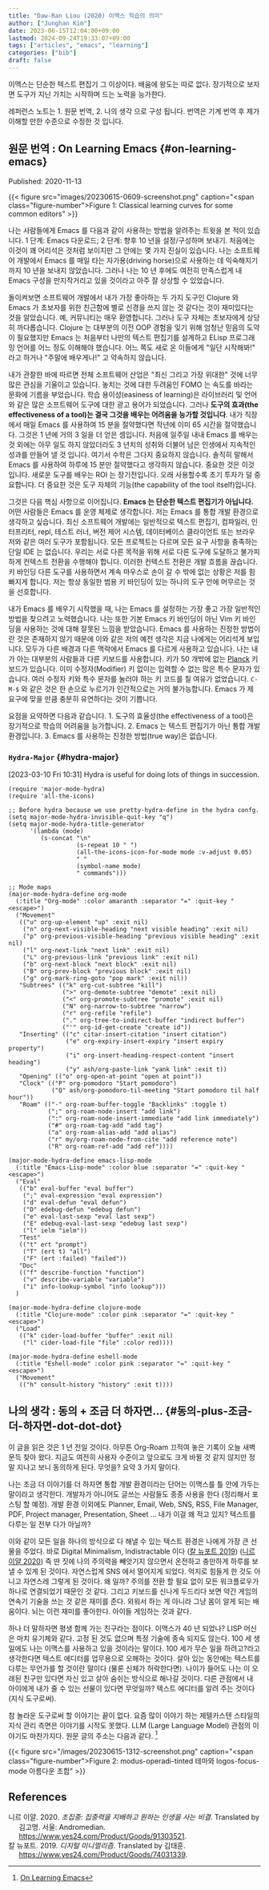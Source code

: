 ```yaml
---
title: "Daw-Ran Liou (2020) 이맥스 학습의 의미"
author: ["Junghan Kim"]
date: 2023-06-15T12:04:00+09:00
lastmod: 2024-09-24T19:33:07+09:00
tags: ["articles", "emacs", "learning"]
categories: ["bib"]
draft: false
---
```


이맥스는 단순한 텍스트 편집기 그 이상이다. 배움에 왕도는 따로 없다. 장기적으로 보자면 도구가 지닌 가치는 시작하며 드는 노력을 능가한다.

레퍼런스 노트는 1. 원문 번역, 2. 나의 생각 으로 구성 됩니다. 번역은 기계 번역 후 제가 이해할 만한 수준으로 수정한 것 입니다.


## <span class="underline">원문 번역</span> : On Learning Emacs {#on-learning-emacs}

Published: 2020-11-13

{{< figure src="images/20230615-0609-screenshot.png" caption="<span class=\"figure-number\">Figure 1: </span>Classical learning curves for some common editors" >}}

나는 사람들에게 Emacs 를 다음과 같이 사용하는 방법을 알려주는 트윗을 본 적이 있습니다. 1 단계: Emacs 다운로드; 2 단계: 향후 10 년을 설정/구성하며 보내기. 처음에는 이것이 꽤 어리석은 것처럼 보이지만 그 안에는 몇 가지 진실이 있습니다. 나는 소프트웨어 개발에서 Emacs 를 매일 타는 자가용(driving horse)으로 사용하는 데 익숙해지기까지 10 년을 보내지 않았습니다. 그러나 나는 10 년 후에도 여전히 만족스럽게 내 Emacs 구성을 만지작거리고 있을 것이라고 아주 잘 상상할 수 있었습니다.

돌이켜보면 소프트웨어 개발에서 내가 가장 좋아하는 두 가지 도구인 Clojure 와 Emacs 가 초보자를 위한 친근함에 별로 신경을 쓰지 않는 것 같다는 것이 재미있다는 것을 알았습니다. 예, 커뮤니티는 매우 환영합니다. 그러나 도구 자체는 초보자에게 상당히 까다롭습니다. Clojure 는 대부분의 이전 OOP 경험을 잊기 위해 엄청난 믿음의 도약이 필요했지만 Emacs 는 처음부터 나만의 텍스트 편집기를 설계하고 ELisp 프로그래밍 언어를 어느 정도 이해해야 했습니다. 어느 쪽도 새로 온 이들에게 "일단 시작해봐!" 라고 하거나 "주말에 배우게나!" 고 약속하지 않습니다.

내가 관찰한 바에 따르면 전체 소프트웨어 산업은 "최신 그리고 가장 위대한" 것에 너무 많은 관심을 기울이고 있습니다. 놓치는 것에 대한 두려움인 FOMO 는 속도를 바라는 문화에 기름을 부었습니다. 학습 용이성(easiness of learning)은 라이브러리 및 언어와 같은 많은 소프트웨어 도구에 대한 광고 용어가 되었습니다. 그러나 **도구의 효과(the effectiveness of a tool)는 결국 그것을 배우는 어려움을 능가할 것입니다**. 내가 직장에서 매일 Emacs 를 사용하여 15 분을 절약했다면 작년에 이미 65 시간을 절약했습니다. 그것은 1 년에 거의 3 일을 더 얻은 셈입니다. 처음에 일주일 내내 Emacs 를 배우는 것 외에는 아무 일도 하지 않았더라도 3 년치의 성취와 더불어 남은 인생에서 지속적인 성과를 만들어 낼 것 입니다. 여기서 수학은 그다지 중요하지 않습니다. 솔직히 말해서 Emacs 를 사용하여 하루에 15 분만 절약했다고 ​​생각하지 않습니다. 중요한 것은 이것 입니다. 새로운 도구를 배우는 ROI 는 장기전입니다. 오래 사용할수록 초기 투자가 덜 중요합니다. 더 중요한 것은 도구 자체의 기능(the capability of the tool itself)입니다.

그것은 다음 핵심 사항으로 이어집니다. **Emacs 는 단순한 텍스트 편집기가 아닙니다.** 어떤 사람들은 Emacs 를 운영 체제로 생각합니다. 저는 Emacs 를 통합 개발 환경으로 생각하고 싶습니다. 최신 소프트웨어 개발에는 일반적으로 텍스트 편집기, 컴파일러, 인터프리터, repl, 테스트 러너, 버전 제어 시스템, 데이터베이스 클라이언트 또는 브라우저와 같은 여러 도구가 포함됩니다. 모든 프로젝트는 다르며 모든 요구 사항을 충족하는 단일 IDE 는 없습니다. 우리는 서로 다른 목적을 위해 서로 다른 도구에 도달하고 불가피하게 컨텍스트 전환을 수행해야 합니다. 이러한 컨텍스트 전환은 개발 흐름을 끊습니다. 키 바인딩 다른 도구를 사용하면서 계속 마우스로 손이 갈 수 밖에 없는 상황은 저를 힘 빠지게 합니다. 저는 항상 동일한 범용 키 바인딩이 있는 하나의 도구 안에 머무르는 것을 선호합니다.

내가 Emacs 를 배우기 시작했을 때, 나는 Emacs 를 설정하는 가장 좋고 가장 일반적인 방법을 찾으려고 노력했습니다. 나는 또한 기본 Emacs 키 바인딩이 아닌 Vim 키 바인딩을 사용하는 것에 대해 잘못된 느낌을 받았습니다. Emacs 를 사용하는 진정한 방법이란 것은 존재하지 않기 때문에 이와 같은 저의 예전 생각은 지금 나에게는 어리석게 보입니다. 모두가 다른 배경과 다른 맥락에서 Emacs 를 다르게 사용하고 있습니다. 나는 내가 아는 대부분의 사람들과 다른 키보드를 사용합니다. 키가 50 개밖에 없는 [Planck](https://ergodox-ez.com/pages/planck) 키보드가 있습니다. 이미 수정자(Modifier) 키 없이는 입력할 수 없는 많은 특수 문자가 있습니다. 여러 수정자 키와 특수 문자를 눌러야 하는 키 코드를 칠 여유가 없었습니다. `C-M-$` 와 같은 것은 한 손으로 누르기가 인간적으로는 거의 불가능합니다. Emacs 가 제 요구에 맞을 만큼 충분히 유연하다는 것이 기쁩니다.

요점을 요약하면 다음과 같습니다. 1. 도구의 효율성(the effectiveness of a tool)은 장기적으로 학습의 어려움을 능가합니다. 2. Emacs 는 텍스트 편집기가 아닌 통합 개발 환경입니다. 3. Emacs 를 사용하는 진정한 방법(true way)은 없습니다.


### `Hydra-Major` {#hydra-major}

<span class="timestamp-wrapper"><span class="timestamp">[2023-03-10 Fri 10:31]</span></span> Hydra is useful for doing lots of things in succession.

```elisp
(require 'major-mode-hydra)
(require 'all-the-icons)

;; Before hydra because we use pretty-hydra-define in the hydra confg.
(setq major-mode-hydra-invisible-quit-key "q")
(setq major-mode-hydra-title-generator
      '(lambda (mode)
         (s-concat "\n"
                   (s-repeat 10 " ")
                   (all-the-icons-icon-for-mode mode :v-adjust 0.05)
                   " "
                   (symbol-name mode)
                   " commands")))

;; Mode maps
(major-mode-hydra-define org-mode
  (:title "Org-mode" :color amaranth :separator "=" :quit-key "<escape>")
  ("Movement"
   (("u" org-up-element "up" :exit nil)
    ("n" org-next-visible-heading "next visible heading" :exit nil)
    ("p" org-previous-visible-heading "previous visible heading" :exit nil)
    ("l" org-next-link "next link" :exit nil)
    ("L" org-previous-link "previous link" :exit nil)
    ("b" org-next-block "next block" :exit nil)
    ("B" org-prev-block "previous block" :exit nil)
    ("g" org-mark-ring-goto "pop mark" :exit nil))
   "Subtrees" (("k" org-cut-subtree "kill")
               (">" org-demote-subtree "demote" :exit nil)
               ("<" org-promote-subtree "promote" :exit nil)
               ("N" org-narrow-to-subtree "narrow")
               ("r" org-refile "refile")
               ("." org-tree-to-indirect-buffer "indirect buffer")
               ("'" org-id-get-create "create id"))
   "Inserting" (("c" citar-insert-citation "insert citation")
                ("e" org-expiry-insert-expiry "insert expiry property")
                ("i" org-insert-heading-respect-content "insert heading")
                ("y" ash/org-paste-link "yank link" :exit t))
   "Opening" (("o" org-open-at-point "open at point"))
   "Clock" (("P" org-pomodoro "Start pomodoro")
            ("Q" ash/org-pomodoro-til-meeting "Start pomodoro til half hour"))
   "Roam" (("-" org-roam-buffer-toggle "Backlinks" :toggle t)
           (";" org-roam-node-insert "add link")
           (":" org-roam-node-insert-immediate "add link immediately")
           ("#" org-roam-tag-add "add tag")
           ("a" org-roam-alias-add "add alias")
           ("r" my/org-roam-node-from-cite "add reference note")
           ("R" org-roam-ref-add "add ref"))))

(major-mode-hydra-define emacs-lisp-mode
  (:title "Emacs-Lisp-mode" :color blue :separator "=" :quit-key "<escape>")
  ("Eval"
   (("b" eval-buffer "eval buffer")
    (";" eval-expression "eval expression")
    ("d" eval-defun "eval defun")
    ("D" edebug-defun "edebug defun")
    ("e" eval-last-sexp "eval last sexp")
    ("E" edebug-eval-last-sexp "edebug last sexp")
    ("l" ielm "ielm"))
   "Test"
   (("t" ert "prompt")
    ("T" (ert t) "all")
    ("F" (ert :failed) "failed"))
   "Doc"
   (("f" describe-function "function")
    ("v" describe-variable "variable")
    ("i" info-lookup-symbol "info lookup")))
  )

(major-mode-hydra-define clojure-mode
  (:title "Clojure-mode" :color pink :separator "=" :quit-key "<escape>")
  ("Load"
   (("k" cider-load-buffer "buffer" :exit nil)
    ("l" cider-load-file "file" :color red))))

(major-mode-hydra-define eshell-mode
  (:title "Eshell-mode" :color pink :separator "=" :quit-key "<escape>")
  ("Movement"
   (("h" consult-history "history" :exit t))))
```


## <span class="underline">나의 생각</span> : 동의 + 조금 더 하자면... {#동의-plus-조금-더-하자면-dot-dot-dot}

이 글을 읽은 것은 1 년 전일 것이다. 아무튼 Org-Roam 끄적여 놓은 기록이 오늘 새벽 문득 찾아 왔다. 지금도 여전히 사용자 수준이고 앞으로도 크게 바뀔 것 같지 않지만 정말 지나고 보니 동의하게 된다. 무엇을? 요약 3 가지 말이다.

나는 조금 더 이야기를 더 하자면 통합 개발 환경이라는 단어는 이맥스를 틀 안에 가두는 말이라고 생각한다. 개발자가 아니어도 글쓰는 사람들도 종종 사용을 한다 (정리해서 포스팅 할 예정). 개발 환경 이외에도 Planner, Email, Web, SNS, RSS, File Manager, PDF, Project manager, Presentation, Sheet ... 내가 이걸 왜 적고 있지? 텍스트를 다루는 일 전부 다가 아닐까?

이와 같이 모든 일을 하나의 방식으로 다 해낼 수 있는 텍스트 환경은 나에게 가장 큰 선물을 주었다. 바로 Digital Minimalism, Indistractable 이다 (<a href="#citeproc_bib_item_2">칼 뉴포트 2019</a>) (<a href="#citeproc_bib_item_1">니르 이얄 2020</a>) 즉 딴 짓에 나의 주의력을 빼앗기지 않으면서 온전하고 충만하게 하루를 보낼 수 있게 된 것이다. 자연스럽게 SNS 에서 멀어지게 되었다. 억지로 힘들게 한 것도 아니고 자연스레 그렇게 된 것이다. 왜 일까? 주의를 전환 할 필요 없이 모든 워크플로우가 하나로 연결되었기 때문인 것 같다. 그리고 키보드를 신나게 두드리다 보면 약간 게임의 연속기 기술을 쓰는 것 같은 재미를 준다. 외워서 하는 게 아니라 그냥 몸이 알게 되는 배움이다. 뇌는 이런 재미를 좋아한다. 아이들 게임하는 것과 같다.

하나 더 말하자면 평생 함께 가는 친구라는 점이다. 이맥스가 40 년 되었나? LISP 머신은 마치 유기체와 같다. 고정 된 것도 없으며 특정 기술에 종속 되지도 않는다. 100 세 생일에도 나는 이맥스를 사용하고 있을 것이라는 말이다. 100 세가 무슨 일을 하려고?라고 생각한다면 텍스트 에디터를 업무용으로 오해하는 것이다. 살아 있는 동안에는 텍스트를 다루는 무언가를 할 것이란 말이다 (물론 신체가 허락한다면). 나이가 들어도 나는 이 오래된 친구만 있다면 자신 있고 살아 숨쉬는 방식으로 해나갈 것이다. 다른 관점에서 내 아이에게 내가 줄 수 있는 선물이 있다면 무엇일까? 텍스트 에디터를 알려 주는 것이다 (지식 도구로써).

참 놀라운 도구로써 할 이야기는 끝이 없다. 요즘 많이 이야기 하는 제텔카스텐 스타일의 지식 관리 측면은 이야기를 시작도 못했다. LLM (Large Language Model) 관점의 이야기도 마찬가지다. 원문 글의 주소는 다음과 같다.&nbsp;[^fn:1]

{{< figure src="/images/20230615-1312-screenshot.png" caption="<span class=\"figure-number\">Figure 2: </span>modus-operadi-tinted 테마와 logos-focus-mode 아름다운 조합" >}}

## References

<style>.csl-entry{text-indent: -1.5em; margin-left: 1.5em;}</style><div class="csl-bib-body">
  <div class="csl-entry"><a id="citeproc_bib_item_1"></a>니르 이얄. 2020. <i>초집중: 집중력을 지배하고 원하는 인생을 사는 비결</i>. Translated by 김고명. 서울: Andromedian. <a href="https://www.yes24.com/Product/Goods/91303521">https://www.yes24.com/Product/Goods/91303521</a>.</div>
  <div class="csl-entry"><a id="citeproc_bib_item_2"></a>칼 뉴포트. 2019. <i>디지털 미니멀리즘</i>. Translated by 김태훈. <a href="https://www.yes24.com/Product/Goods/74031339">https://www.yes24.com/Product/Goods/74031339</a>.</div>
</div>

[^fn:1]: [On Learning Emacs](https://dawranliou.com/blog/on-learning-emacs/)
